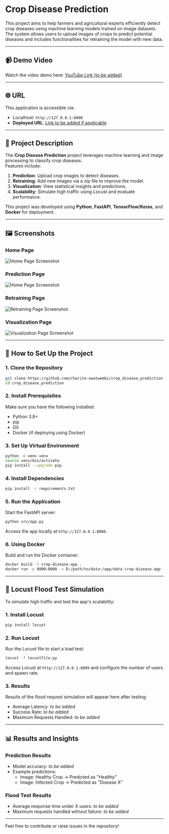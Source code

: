 

# Crop Disease Prediction

This project aims to help farmers and agricultural experts efficiently detect crop diseases using machine learning models trained on image datasets. The system allows users to upload images of crops to predict potential diseases and includes functionalities for retraining the model with new data.

---

## 📹 Demo Video
Watch the video demo here: [YouTube Link (to be added)]()

---

## 🌐 URL
This application is accessible via:
- Localhost: `http://127.0.0.1:8000`
- **Deployed URL**: [Link to be added if applicable]()

---

## 📄 Project Description

The **Crop Disease Prediction** project leverages machine learning and image processing to classify crop diseases.  
Features include:
1. **Prediction**: Upload crop images to detect diseases.
2. **Retraining**: Add new images via a zip file to improve the model.
3. **Visualization**: View statistical insights and predictions.
4. **Scalability**: Simulate high traffic using Locust and evaluate performance.

This project was developed using **Python**, **FastAPI**, **TensorFlow/Keras**, and **Docker** for deployment.

---

## 🖼️ Screenshots

### **Home Page**

![Home Page Screenshot](/screenshots/home-phone.png)

### **Prediction Page**
![Home Page Screenshot](/screenshots/home-dec.png)

### **Retraining Page**
![Retraining Page Screenshot](/screenshots/retrain-dec.png)

### **Visualization Page**
![Visualization Page Screenshot](/screenshots/visualization.png)

---

## 🚀 How to Set Up the Project

### **1. Clone the Repository**
```bash
git clone https://github.com/charite-uwatwembi/crop_disease_prediction.git
cd crop_disease_prediction
```

### **2. Install Prerequisites**
Make sure you have the following installed:
- Python 3.8+
- pip
- Git
- Docker (if deploying using Docker)

### **3. Set Up Virtual Environment**
```bash
python -m venv venv
source venv/bin/activate
pip install --upgrade pip
```

### **4. Install Dependencies**
```bash
pip install -r requirements.txt
```

### **5. Run the Application**
Start the FastAPI server:
```bash
python src/app.py
```
Access the app locally at `http://127.0.0.1:8000`.

### **6. Using Docker**
Build and run the Docker container:
```bash
docker build -t crop-disease-app .
docker run -p 8000:8000 -v D:/path/to/data:/app/data crop-disease-app
```

---

## 🧪 Locust Flood Test Simulation

To simulate high traffic and test the app's scalability:

### **1. Install Locust**
```bash
pip install locust
```

### **2. Run Locust**
Run the Locust file to start a load test:
```bash
locust -f locustfile.py
```
Access Locust at `http://127.0.0.1:8089` and configure the number of users and spawn rate.

### **3. Results**
Results of the flood request simulation will appear here after testing:
- Average Latency: _to be added_
- Success Rate: _to be added_
- Maximum Requests Handled: _to be added_

---

## 📊 Results and Insights

### **Prediction Results**
- Model accuracy: _to be added_
- Example predictions:
  - Image: Healthy Crop → Predicted as "Healthy"
  - Image: Infected Crop → Predicted as "Disease X"

### **Flood Test Results**
- Average response time under X users: _to be added_
- Maximum requests handled without failure: _to be added_

---

Feel free to contribute or raise issues in the repository! 
